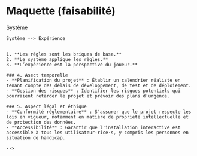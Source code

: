 # Maquette (faisabilité)

<!--
https://tim-montmorency.com/582523-gestion/#/contenus/3_planification/

# Maquette

## Importance de la maquette dans les projets multimédias
Une maquette permet de déterminer si un projet est réalisable sur les plans technique, économique et opérationnel. Elle aide à identifier les obstacles potentiels et à planifier les ressources nécessaires. Dans le contexte des technologies interactives, où les innovations sont rapides et les attentes des utilisateur·rice·s élevées, cette démarche devient encore plus critique.

## Étapes clés de la maquette

### 1. Ascpect technique
- **Analyse des exigences techniques** : Définir les spécifications techniques du projet, y compris les logiciels, le matériel, les interfaces utilisateur et les protocoles de communication.  
- **Compatibilité du système** : Vérifier si les nouvelles technologies interactives sont compatibles avec les systèmes existants.  
- **Tests** : Effectuer des tests pour valider les fonctionnalités et l'interactivité.  

### 2. Ascpect économique
- **Estimation des coûts** : Calculer les coûts associés à l'acquisition de matériel, de logiciels, au développement et à la maintenance.  
- **Analyse du retour sur investissement (ROI)** : Évaluer les bénéfices potentiels par rapport aux coûts engagés.  
- **Options de financement** : Explorer les subventions, les partenariats ou les modèles économiques alternatifs.  

### 3. LES RÈGLES ET LE SYSTÈME 

```mermaid
graph LR
    Règles --> Système
    Système --> Expérience
```

1. **Les règles sont les briques de base.**  
2. **Le système applique les règles.**  
3. **L’expérience est la perspective du joueur.**  

### 4. Asect temporelle
- **Planification du projet** : Établir un calendrier réaliste en tenant compte des délais de développement, de test et de déploiement.  
- **Gestion des risques** : Identifier les risques potentiels qui pourraient retarder le projet et prévoir des plans d'urgence.  

### 5. Aspect légal et éthique
- **Conformité réglementaire** : S'assurer que le projet respecte les lois en vigueur, notamment en matière de propriété intellectuelle et de protection des données.  
- **Accessibilité** : Garantir que l'installation interactive est accessible à tous les utilisateur·rice·s, y compris les personnes en situation de handicap.  

-->
